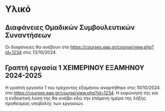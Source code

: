 # Υλικό

## Διαφάνειες Ομαδικών Συμβουλευτικών Συναντήσεων

Οι διαφάνειες θα ανέβουν στο <https://courses.eap.gr/course/view.php?id=1234> στις 13/10/2024.
<!-- * [1η ΟΣΣ (pdf)](./resources/3/ΔΙΑΦΑΝΕΙΕΣ%201ΗΣ%20ΟΣΣ.pdf) -->

## Γραπτή εργασία 1 ΧΕΙΜΕΡΙΝΟΥ ΕΞΑΜΗΝΟΥ 2024-2025

Η γραπτή εργασία 1 του τρέχοντος εξαμήνου αναρτήθηκε στις 10/10/2024 στο <https://courses.eap.gr/course/view.php?id=1234>. Η εκφώνησή της και η ενδεικτική λύση της θα ανέβει εδώ την επόμενη ημέρα της λήξης προθεσμίας υποβολής των εργασιών.
<!-- * [Εκφώνηση](./resources/fall_2024_2025_ge1.pdf) -->


<!-- ## Γραπτή εργασία 2 ΧΕΙΜΕΡΙΝΟΥ ΕΞΑΜΗΝΟΥ 2024-2025 
* [Εκφώνηση](./resources/fall_2023_2024_ge2.pdf)
* [Ενδεικτική λύση](./resources/fall_2023_2024_ge2_sol.pdf) -->